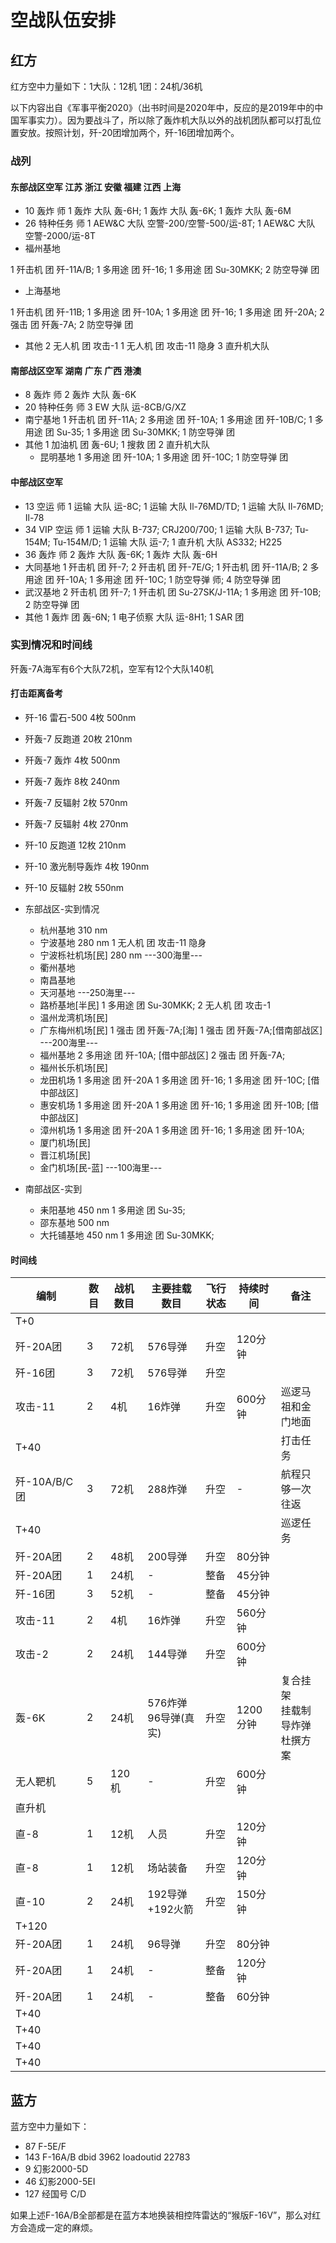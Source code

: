 # 空战队伍安排

## 红方

红方空中力量如下：1大队：12机 1团：24机/36机

以下内容出自《军事平衡2020》（出书时间是2020年中，反应的是2019年中的中国军事实力）。因为要战斗了，所以除了轰炸机大队以外的战机团队都可以打乱位置安放。按照计划，歼-20团增加两个，歼-16团增加两个。

### 战列

#### 东部战区空军  江苏 浙江 安徽 福建 江西 上海

- 10 轰炸 师
1 轰炸 大队  轰-6H;
1 轰炸 大队  轰-6K;
1 轰炸 大队  轰-6M
- 26 特种任务 师
1 AEW&C 大队  空警-200/空警-500/运-8T;
1 AEW&C 大队  空警-2000/运-8T
- 福州基地
  <!-- 1 歼击机 团  歼-7E; -->
1 歼击机 团  歼-11A/B;
1 多用途 团  歼-16;
1 多用途 团  Su-30MKK;
2 防空导弹 团
- 上海基地
  <!-- 1 歼击机 团  歼-7E;
  1 歼击机 团  歼-8F; -->
1 歼击机 团  歼-11B;
1 多用途 团  歼-10A;
1 多用途 团  歼-16;
1 多用途 团  歼-20A;
2 强击 团  歼轰-7A;
2 防空导弹 团
- 其他
2 无人机 团 攻击-1
1 无人机 团 攻击-11 隐身
3 直升机大队

#### 南部战区空军 湖南 广东 广西 港澳

- 8 轰炸 师
2 轰炸 大队  轰-6K
- 20 特种任务 师
3 EW 大队  运-8CB/G/XZ
- 南宁基地
1 歼击机 团  歼-11A;
2 多用途 团  歼-10A;
1 多用途 团  歼-10B/C;
1 多用途 团  Su-35;
1 多用途 团  Su-30MKK;
1 防空导弹 团
- 其他
1 加油机 团  轰-6U;
1 搜救 团
2 直升机大队
  - 昆明基地
  1 多用途 团  歼-10A;
  1 多用途 团  歼-10C;
  1 防空导弹 团


#### 中部战区空军

- 13 空运 师
1 运输 大队  运-8C;
1 运输 大队  Il-76MD/TD;
1 运输 大队  Il-76MD; Il-78
- 34 VIP 空运 师
1 运输 大队  B-737; CRJ200/700;
1 运输 大队 B-737; Tu-154M; Tu-154M/D;
1 运输 大队  运-7;
1 直升机 大队  AS332; H225
- 36 轰炸 师
2 轰炸 大队  轰-6K;
1 轰炸 大队  轰-6H
- 大同基地
1 歼击机 团  歼-7;
2 歼击机 团  歼-7E/G;
1 歼击机 团  歼-11A/B;
2 多用途 团  歼-10A;
1 多用途 团  歼-10C;
1 防空导弹 师;
4 防空导弹 团
- 武汉基地
2 歼击机 团  歼-7;
1 歼击机 团  Su-27SK/J-11A;
1 多用途 团  歼-10B;
2 防空导弹 团
- 其他
1 轰炸 团  轰-6N;
1 电子侦察 大队  运-8H1;
1 SAR 团

### 实到情况和时间线

歼轰-7A海军有6个大队72机，空军有12个大队140机

#### 打击距离备考

- 歼-16 雷石-500 4枚 500nm
- 歼轰-7 反跑道 20枚 210nm
- 歼轰-7 轰炸 4枚 500nm
- 歼轰-7 轰炸 8枚 240nm
- 歼轰-7 反辐射 2枚 570nm
- 歼轰-7 反辐射 4枚 270nm
- 歼-10 反跑道 12枚 210nm
- 歼-10 激光制导轰炸 4枚 190nm
- 歼-10 反辐射 2枚 550nm

- 东部战区-实到情况
  - 杭州基地 310 nm
  - 宁波基地 280 nm
  1 无人机 团  攻击-11 隐身
  - 宁波栎社机场[民] 280 nm
---300海里---
  - 衢州基地
  - 南昌基地
  - 天河基地
---250海里---
  - 路桥基地[半民]
  1 多用途 团  Su-30MKK;
  2 无人机 团  攻击-1
  - 温州龙湾机场[民]
  - 广东梅州机场[民]
  1 强击 团  歼轰-7A;[海]
  1 强击 团  歼轰-7A;[借南部战区]
---200海里---
  - 福州基地
  2 多用途 团  歼-10A; [借中部战区]
  2 强击 团    歼轰-7A;
  - 福州长乐机场[民]
  - 龙田机场
  1 多用途 团  歼-20A
  1 多用途 团  歼-16;
  1 多用途 团  歼-10C; [借中部战区]
  - 惠安机场
  1 多用途 团  歼-20A
  1 多用途 团  歼-16;
  1 多用途 团  歼-10B; [借中部战区]
  - 漳州机场
  1 多用途 团  歼-20A
  1 多用途 团  歼-16;
  1 多用途 团  歼-10A;
  - 厦门机场[民]
  - 晋江机场[民]
  - 金门机场[民-蓝]
---100海里---

- 南部战区-实到
  - 耒阳基地 450 nm
  1 多用途 团  Su-35;
  - 邵东基地 500 nm
  - 大托铺基地 450 nm
  1 多用途 团  Su-30MKK;

#### 时间线

|编制|数目|战机数目|主要挂载数目|飞行状态|持续时间|备注|
|-|-|-|-|-|-|-|
|T+0||||||
|歼-20A团|3|72机|576导弹|升空|120分钟|
|歼-16团|3|72机|576导弹|升空||
|攻击-11|2|4机|16炸弹|升空|600分钟|巡逻马祖和金门地面|
|T+40||||||打击任务|
|歼-10A/B/C团|3|72机|288炸弹|升空|-|航程只够一次往返|
|T+40||||||巡逻任务|
|歼-20A团|2|48机|200导弹|升空|80分钟
|歼-20A团|1|24机|-|整备|45分钟|
|歼-16团|3|52机|-|整备|45分钟
|攻击-11|2|4机|16炸弹|升空|560分钟
|攻击-2|2|24机|144导弹|升空|600分钟
|轰-6K|2|24机|576炸弹<br>96导弹(真实)|升空|1200 分钟|复合挂架<br>挂载制导炸弹<br>杜撰方案
|无人靶机|5|120机|-|升空|600分钟
|直升机|||||
|直-8|1|12机|人员|升空|120分钟
|直-8|1|12机|场站装备|升空|120分钟
|直-10|2|24机|192导弹+192火箭|升空|150分钟
|T+120|||||
|歼-20A团|1|24机|96导弹|升空|80分钟
|歼-20A团|1|24机|-|整备|120分钟
|歼-20A团|1|24机|-|整备|60分钟
|T+40|||||
|T+40|||||
|T+40|||||
|T+40|||||

## 蓝方

蓝方空中力量如下：

- 87 F-5E/F
- 143 F-16A/B dbid 3962 loadoutid 22783
- 9 幻影2000-5D
- 46 幻影2000-5EI
- 127 经国号 C/D

如果上述F-16A/B全部都是在蓝方本地换装相控阵雷达的“猴版F-16V”，那么对红方会造成一定的麻烦。
